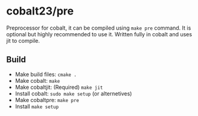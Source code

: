# cobalt23/pre
Preprocessor for cobalt, it can be compiled using `make pre` command. It is optional but highly
recommended to use it. Written fully in cobalt and uses jit to compile.

## Build
- Make build files: `cmake .`
- Make cobalt: `make`
- Make cobaltjit: (Required) `make jit`
- Install cobalt: `sudo make setup` (or alternetives)
- Make cobaltpre: `make pre`
- Install `make setup`